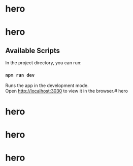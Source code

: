 # hero
# hero

## Available Scripts

In the project directory, you can run:

### `npm run dev`

Runs the app in the development mode.<br>
Open [http://localhost:3030](http://localhost:3030) to view it in the browser.# hero
# hero
# hero
# hero
